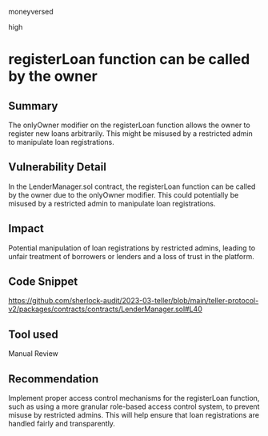 moneyversed

high

# registerLoan function can be called by the owner

## Summary

The onlyOwner modifier on the registerLoan function allows the owner to register new loans arbitrarily. This might be misused by a restricted admin to manipulate loan registrations.

## Vulnerability Detail

In the LenderManager.sol contract, the registerLoan function can be called by the owner due to the onlyOwner modifier. This could potentially be misused by a restricted admin to manipulate loan registrations.

## Impact

Potential manipulation of loan registrations by restricted admins, leading to unfair treatment of borrowers or lenders and a loss of trust in the platform.

## Code Snippet

https://github.com/sherlock-audit/2023-03-teller/blob/main/teller-protocol-v2/packages/contracts/contracts/LenderManager.sol#L40

## Tool used

Manual Review

## Recommendation

Implement proper access control mechanisms for the registerLoan function, such as using a more granular role-based access control system, to prevent misuse by restricted admins. This will help ensure that loan registrations are handled fairly and transparently.